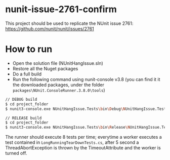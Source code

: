 # nunit-issue-2761-confirm
This project should be used to replicate the NUnit issue 2761: https://github.com/nunit/nunit/issues/2761


# How to run
  - Open the solution file (NUnitHangIssue.sln)
  - Restore all the Nuget packages
  - Do a full build
  - Run the following command using nunit-console v3.8 (you can find it it the downloaded packages, under the folder `packages\NUnit.ConsoleRunner.3.8.0\tools`)


```sh
// DEBUG build
$ cd project_folder
$ nunit3-console.exe NUnitHangIssue.Tests\bin\Debug\NUnitHangIssue.Tests.dll --workers=8

// RELEASE build
$ cd project_folder
$ nunit3-console.exe NUnitHangIssue.Tests\bin\Release\NUnitHangIssue.Tests.dll --workers=8
```

The runner should execute 8 tests per time; everytime a worker executes a test contained in `LongRunningTearDownTests.cs`, after 5 second a ThreadAbortException is thrown by the TimeoutAttribute and the worker is turned off.
